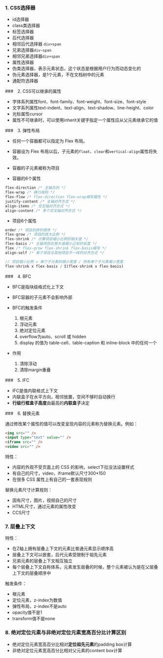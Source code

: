 ### 1. CSS选择器

* id选择器
* class类选择器
* 标签选择器
* 后代选择器
* 相邻后代选择器 `div>span`
* 兄弟选择器`div~span`
* 相邻兄弟选择器`div+span`
* 属性选择器
* 伪类选择器，表示元素状态，这个状态是根据用户行为而动态变化的
* 伪元素选择器，是1个元素，不在文档树中的元素
* 通配符选择器

###　2. CSS可以继承的属性

* 字体系列属性font、font-family、font-weight、font-size、font-style
* 文字系列属性text-indent、text-align、text-shadow、line-height、color
* 光标属性cursor
* 属性不可继承时，可以使用inherit关键字指定一个属性应从父元素继承它的值

###　3. 弹性布局

* 任何一个容器都可以指定为 Flex 布局。

* 容器设为 Flex 布局以后，子元素的`float`、`clear`和`vertical-align`属性将失效。

* 容器的子元素被称为项目

* 容器的6个属性

 ```css
flex-direction /* 主轴方向 */
flex-wrap /* 换行规则 */
flex-flow /* flex-direction flex-wrap缩写属性 */
justify-content /* 主轴对齐方式 */
align-items /* 交叉轴对齐方式 */
align-content /* 多个交叉轴对齐方式 */
 ```

* 项目6个属性

```css
order /* 项目的排列顺序 */
flex-grow /* 项目的放大比例 */
flex-shrink /* 计算项目缩小比例的相关值 */
flex-basis /* 主轴项目在放大或缩小之前的长度 */
flex /* flex-grow flex-shrink flex-basis缩写 */
align-self /* 单个项目与其他项目不一样的对齐方式 */
```

```javascript
// 项目缩小比例 = 单个子元素的缩小宽度 / 所有单个子元素缩小宽度
flex-shrink x flex-basis / Σ(flex-shrink x flex-basis)
```

###　4. BFC

* BFC是指块级格式化上下文
* BFC容器的子元素不会影响外部
* BFC的触发条件
	1. 根元素
   	2. 浮动元素
   	3. 绝对定位元素
   	4. overflow为auto、scroll 或 hidden
   	5. display 的值为 table-cell、table-caption 和 inline-block 中的任何一个

* 作用
  1. 清除浮动
  2. 清除margin重叠

###　5. IFC

* IFC是值内联格式上下文
* 内联盒子在水平方向，相邻放置，空间不够时自动换行
* **行级行框盒子高度**由最高的**内联盒子**决定

###　6. 替换元素

通过修改某个属性的值可以改变呈现内容的元素称为替换元素。例如：

```html
<img src="" />
<input type="text" value="" />
<iframe src="" />
<video src="" />
```

特性：

* 内容的外观不受页面上的 CSS 的影响，select下拉没法设置样式
* 有自己的尺寸，video，iframe默认尺寸300*150
* 在很多 CSS 属性上有自己的一套表现规则

替换元素尺寸计算规则：

* 固有尺寸，图片，视频自己的尺寸
* HTML尺寸，通过元素的属性改变
* CCS尺寸

### 7. 层叠上下文

特性：

* 在Z轴上拥有层叠上下文的元素比普通元素显示顺序高
* 层叠上下文可以嵌套，后代元素受限制于祖先元素
* 兄弟元素的层叠上下文相互独立
* 每个层叠上下文自称体系，元素发生层叠的时候，整个元素被认为是在父层叠上下文的层叠顺序中

触发条件：

* 根元素
* 定位元素，z-index为数值
* 弹性布局，z-index不是auto
* opacity值不是1
* transform值不是none

### 8. 绝对定位元素与非绝对定位元素宽高百分比计算区别

* 绝对定位元素宽高百分比相对**定位祖先元素**的padding box计算
* 非绝对定位元素宽高百分比相对父元素的content box计算